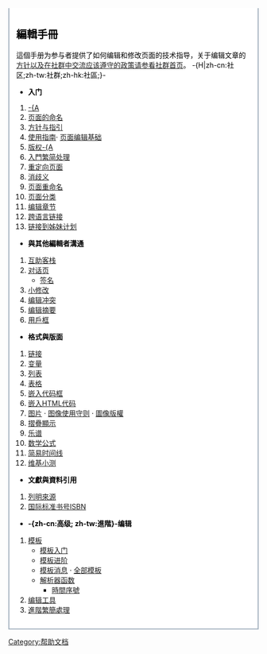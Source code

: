 <div style="border:2px solid #A3B1BF; padding:.5em 1em 1em 1em; border-top:none; background-color:#fff; color:#000">

## 編輯手冊

這個手册为参与者提供了如何编辑和修改页面的技术指导，关于编辑文章的[方针以及在社群中交流应该遵守的政策请参看](https://zh.wikipedia.org/wiki/wikipedia:守则与指导 "wikilink")[社群首页](https://zh.wikipedia.org/wiki/wikipedia:社区 "wikilink")。
<onlyinclude> -{H|zh-cn:社区;zh-tw:社群;zh-hk:社區;}-

  - **入门**

<!-- end list -->

1.  [-{A](https://zh.wikipedia.org/wiki/Help:创建新页面 "wikilink")
2.  [页面的命名](https://zh.wikipedia.org/wiki/Wikipedia:命名常规 "wikilink")
3.  [方针与指引](https://zh.wikipedia.org/wiki/Wikipedia:方针与指引 "wikilink")
4.  [使用指南](https://zh.wikipedia.org/wiki/Wikipedia:使用指南 "wikilink")·
    [页面编辑基础](https://zh.wikipedia.org/wiki/Help:编辑页面 "wikilink")
5.  [版权-{A](https://zh.wikipedia.org/wiki/Wikipedia:版权信息 "wikilink")
6.  [入門繁简处理](https://zh.wikipedia.org/wiki/Help:中文维基百科的繁简处理 "wikilink")
7.  [重定向页面](https://zh.wikipedia.org/wiki/Help:重定向 "wikilink")
8.  [消歧义](https://zh.wikipedia.org/wiki/Wikipedia:消歧义 "wikilink")
9.  [页面重命名](https://zh.wikipedia.org/wiki/Help:页面重命名 "wikilink")
10. [页面分类](https://zh.wikipedia.org/wiki/Wikipedia:頁面分類 "wikilink")
11. [编辑章节](https://zh.wikipedia.org/wiki/Help:章节 "wikilink")
12. [跨语言链接](https://zh.wikipedia.org/wiki/Help:跨语言链接 "wikilink")
13. [链接到姊妹计划](https://zh.wikipedia.org/wiki/Wikipedia:姊妹计划 "wikilink")

<!-- end list -->

  - **與其他編輯者溝通**

<!-- end list -->

1.  [互助客栈](https://zh.wikipedia.org/wiki/Wikipedia:互助客栈 "wikilink")
2.  [对话页](https://zh.wikipedia.org/wiki/Wikipedia:讨论页 "wikilink")
      - [签名](https://zh.wikipedia.org/wiki/Wikipedia:在讨论页上签名 "wikilink")
3.  [小修改](https://zh.wikipedia.org/wiki/Help:小修改 "wikilink")
4.  [编辑冲突](https://zh.wikipedia.org/wiki/Help:编辑冲突 "wikilink")
5.  [编辑摘要](https://zh.wikipedia.org/wiki/Help:编辑摘要 "wikilink")
6.  [用戶框](https://zh.wikipedia.org/wiki/维基百科:用戶框 "wikilink")

<!-- end list -->

  - **格式與版面**

<!-- end list -->

1.  [链接](https://zh.wikipedia.org/wiki/Help:链接 "wikilink")
2.  [变量](https://zh.wikipedia.org/wiki/Help:变量 "wikilink")
3.  [列表](https://zh.wikipedia.org/wiki/Wikipedia:列表 "wikilink")
4.  [表格](https://zh.wikipedia.org/wiki/Wikipedia:表格 "wikilink")
5.  [嵌入代码框](https://zh.wikipedia.org/wiki/Wikipedia:代码框 "wikilink")
6.  [嵌入HTML代码](https://zh.wikipedia.org/wiki/Help:HTML "wikilink")
7.  [图片](https://zh.wikipedia.org/wiki/Wikipedia:图片教程 "wikilink") ·
    [图像使用守则](https://zh.wikipedia.org/wiki/Wikipedia:图像使用守则 "wikilink")
    · [圖像版權](https://zh.wikipedia.org/wiki/Wikipedia:圖像版權標誌 "wikilink")
8.  [摺疊顯示](https://zh.wikipedia.org/wiki/Help:摺疊顯示 "wikilink")
9.  [乐谱](https://zh.wikipedia.org/wiki/Help:乐谱 "wikilink")
10. [数学公式](https://zh.wikipedia.org/wiki/Help:数学公式 "wikilink")
11. [简易时间线](https://zh.wikipedia.org/wiki/Help:简易时间线语法 "wikilink")
12. [维基小测](https://zh.wikipedia.org/wiki/Help:小測 "wikilink")

<!-- end list -->

  - **文獻與資料引用**

<!-- end list -->

1.  [列明來源](https://zh.wikipedia.org/wiki/Wikipedia:列明來源 "wikilink")
2.  [国际标准书号ISBN](https://zh.wikipedia.org/wiki/帮助:国际标准书号 "wikilink")

<!-- end list -->

  - **-{zh-cn:高级; zh-tw:進階}-编辑**

<!-- end list -->

1.  [模板](https://zh.wikipedia.org/wiki/Wikipedia:模板名字空间 "wikilink")
      - [模板入门](https://zh.wikipedia.org/wiki/Help:模板入门 "wikilink")
      - [模板进阶](https://zh.wikipedia.org/wiki/Help:模板 "wikilink")
      - [模板消息](https://zh.wikipedia.org/wiki/Wikipedia:模板消息 "wikilink")
        ·
        [全部模板](https://zh.wikipedia.org/wiki/Category:维基百科模板 "wikilink")
      - [解析器函数](https://zh.wikipedia.org/wiki/Help:解析器函数 "wikilink")
          - [時間序號](https://zh.wikipedia.org/wiki/Help:時間序號 "wikilink")
2.  [编辑工具](https://zh.wikipedia.org/wiki/Help:编辑工具 "wikilink")
3.  [進階繁簡處理](https://zh.wikipedia.org/wiki/Help:進階繁簡處理 "wikilink")

</onlyinclude>

</div>

[Category:帮助文档](https://zh.wikipedia.org/wiki/Category:帮助文档 "wikilink")
